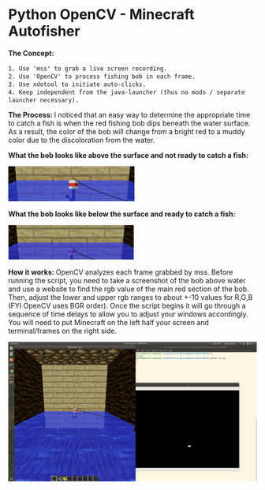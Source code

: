 # Python OpenCV - Minecraft Autofisher

<strong>The Concept:</strong>

	1. Use 'mss' to grab a live screen recording.
	2. Use 'OpenCV' to process fishing bob in each frame.
	3. Use xdotool to initiate auto-clicks.
	4. Keep independent from the java-launcher (thus no mods / separate launcher necessary).


<strong>The Process: </strong>I noticed that an easy way to determine the appropriate time to catch a fish is when the red fishing bob dips beneath the water surface. As a result, the color of the bob will change from a bright red to a muddy color due to the discoloration from the water.

<strong>What the bob looks like above the surface and not ready to catch a fish: </strong>

<img src="images/BobAboveWater.png">

<strong>What the bob looks like below the surface and ready to catch a fish: </strong>

<img src="images/BobUnderWater.png">


<strong>How it works: </strong> OpenCV analyzes each frame grabbed by mss. Before running the script, you need to take a screenshot of the bob above water and use a website to find the rgb value of the main red section of the bob. Then, adjust the lower and upper rgb ranges to about +-10 values for R,G,B (FYI OpenCV uses BGR order). Once the script begins it will go through a sequence of time delays to allow you to adjust your windows accordingly. You will need to put Minecraft on the left half your screen and terminal/frames on the right side. 

<img src="images/MaskedBob.png">
